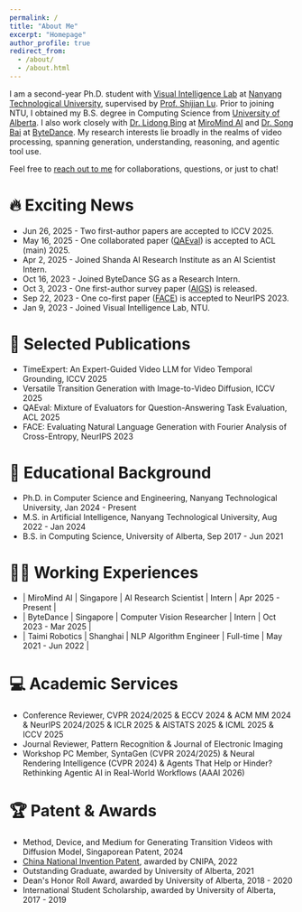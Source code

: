```yaml
---
permalink: /
title: "About Me"
excerpt: "Homepage"
author_profile: true
redirect_from: 
  - /about/
  - /about.html
---
```


I am a second-year Ph.D. student with [Visual Intelligence Lab](https://sg-vilab.github.io/) at [Nanyang Technological University](https://www.ntu.edu.sg/), supervised by [Prof. Shijian Lu](https://personal.ntu.edu.sg/shijian.lu/). Prior to joining NTU, I obtained my B.S. degree in Computing Science from [University of Alberta](https://www.ualberta.ca/index.html). I also work closely with [Dr. Lidong Bing](https://lidongbing.github.io/) at [MiroMind AI](https://miromind.ai/) and [Dr. Song Bai](https://songbai.site/) at [ByteDance](https://www.bytedance.com/en/). My research interests lie broadly in the realms of video processing, spanning generation, understanding, reasoning, and agentic tool use.

Feel free to [reach out to me](https://drive.google.com/file/d/1ru6JmlBLg1KN7Ht2aOeUuhHty-f3R5w2/view?usp=sharing) for collaborations, questions, or just to chat!

🔥 Exciting News
======
* Jun 26, 2025 - Two first-author papers are accepted to ICCV 2025.
* May 16, 2025 - One collaborated paper ([QAEval](https://aclanthology.org/2025.acl-long.716/)) is accepted to ACL (main) 2025.
* Apr 2, 2025 - Joined Shanda AI Research Institute as an AI Scientist Intern.
* Oct 16, 2023 - Joined ByteDance SG as a Research Intern.
* Oct 3, 2023 - One first-author survey paper ([AIGS](https://arxiv.org/abs/2310.01830)) is released.
* Sep 22, 2023 - One co-first paper ([FACE](https://arxiv.org/abs/2305.10307)) is accepted to NeurIPS 2023.
* Jan 9, 2023 - Joined Visual Intelligence Lab, NTU.

📝 Selected Publications
======
* TimeExpert: An Expert-Guided Video LLM for Video Temporal Grounding, ICCV 2025
* Versatile Transition Generation with Image-to-Video Diffusion, ICCV 2025
* QAEval: Mixture of Evaluators for Question-Answering Task Evaluation, ACL 2025
* FACE: Evaluating Natural Language Generation with Fourier Analysis of Cross-Entropy, NeurIPS 2023

📖 Educational Background
======
* Ph.D. in Computer Science and Engineering, Nanyang Technological University, Jan 2024 - Present
* M.S. in Artificial Intelligence, Nanyang Technological University, Aug 2022 - Jan 2024
* B.S. in Computing Science, University of Alberta, Sep 2017 - Jun 2021

🧑‍⚖️ Working Experiences
======
* | MiroMind AI | Singapore | AI Research Scientist | Intern | Apr 2025 - Present |
* | ByteDance | Singapore | Computer Vision Researcher | Intern | Oct 2023 - Mar 2025 |
* | Taimi Robotics | Shanghai | NLP Algorithm Engineer | Full-time | May 2021 - Jun 2022 |

💻 Academic Services
=====
* Conference Reviewer, CVPR 2024/2025 & ECCV 2024 & ACM MM 2024 & NeurIPS 2024/2025 & ICLR 2025 & AISTATS 2025 & ICML 2025 & ICCV 2025
* Journal Reviewer, Pattern Recognition & Journal of Electronic Imaging
* Workshop PC Member, SyntaGen (CVPR 2024/2025) & Neural Rendering Intelligence (CVPR 2024) & Agents That Help or Hinder? Rethinking Agentic AI in Real-World Workflows (AAAI 2026)

🏆 Patent & Awards
======
* Method, Device, and Medium for Generating Transition Videos with Diffusion Model, Singaporean Patent, 2024
* [China National Invention Patent](http://epub.cnipa.gov.cn/patent/CN113946669A), awarded by CNIPA, 2022
* Outstanding Graduate, awarded by University of Alberta, 2021
* Dean's Honor Roll Award, awarded by University of Alberta, 2018 - 2020
* International Student Scholarship, awarded by University of Alberta, 2017 - 2019
